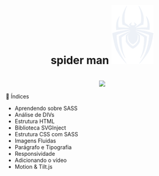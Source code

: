 <div align="center">
  <h1> spider man <img src="github/logo-spiderman.svg" > </h1>
</div>
<br>
<div align="center">
  <img src="github/spiderman.gif" >
</div>

📝 Índices
- Aprendendo sobre SASS
- Análise de DIVs
- Estrutura HTML
- Biblioteca SVGInject
- Estrutura CSS com SASS
- Imagens Fluidas
- Parágrafo e Tipografia
- Responsividade
- Adicionando o vídeo
- Motion & Tilt.js
